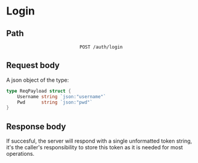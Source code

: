 # Login

## Path

<div align="center">

`POST /auth/login`

</div>

## Request body

A json object of the type:

```go
type ReqPayload struct {
    Username string `json:"username"`
    Pwd      string `json:"pwd"`
}
```

## Response body

If succesful, the server will respond with a single unformatted token string,
it's the caller's responsibility to store this token as it is needed for most
operations.

